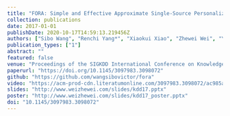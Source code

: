 ```yaml
---
title: "FORA: Simple and Effective Approximate Single-Source Personalized PageRank"
collection: publications
date: 2017-01-01
publishDate: 2020-10-17T14:59:13.219456Z
authors: ["Sibo Wang", "Renchi Yang*", "Xiaokui Xiao", "Zhewei Wei", "Yin Yang"]
publication_types: ["1"]
abstract: ""
featured: false
venue: "Proceedings of the SIGKDD International Conference on Knowledge Discovery and Data Mining (KDD)"
paperurl: "https://doi.org/10.1145/3097983.3098072"
github: "https://github.com/wangsibovictor/fora"
video: "https://acm-prod-cdn.literatumonline.com/3097983.3098072/ac985ab1-0756-484c-bfd4-fc981846eadf/wang_personalized_pagerank.mp4?b92b4ad1b4f274c70877518315abb28be831d54738a81f1de54388f7ee07eee4d7a75b05c85218b49be764da38239ba533e39f55a789be843164d0828b4a945c27149b947977f10b437d09d1b49ccded6f0e0422ede733231d3e05e04732d3cd5e9ac14f78"
slides: "http://www.weizhewei.com/slides/kdd17.pptx"
poster: "http://www.weizhewei.com/slides/kdd17_poster.pptx"
doi: "10.1145/3097983.3098072"
---
```

